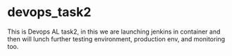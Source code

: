 # devops_task2
This is Devops AL task2, in this we are launching jenkins in container and then will lunch further testing environment, production env, and monitoring too.
